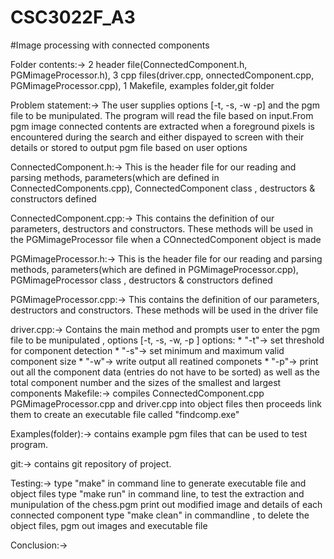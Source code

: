 # CSC3022F_A3
#Image processing with connected components

Folder contents:-> 2 header file(ConnectedComponent.h, PGMimageProcessor.h), 3 cpp files(driver.cpp, onnectedComponent.cpp, PGMimageProcessor.cpp), 1 Makefile, examples folder,git folder

Problem statement:->    The user supplies options [-t, -s, -w -p] and the pgm file to be  munipulated. The program will read the file based on input.From pgm image connected contents are extracted when a foreground pixels is encountered during the search and either dispayed to screen with their details or stored to output pgm file based on user options

ConnectedComponent.h:-> This is the header file for our reading and parsing methods, parameters(which
            are defined in ConnectedComponents.cpp), ConnectedComponent class , destructors & constructors defined

ConnectedComponent.cpp:-> This contains the definition of our parameters, destructors and constructors. These methods will be used in the
               PGMimageProcessor file when a COnnectedComponent object is made

PGMimageProcessor.h:-> This is the header file for our reading and parsing methods, parameters(which
            are defined in PGMimageProcessor.cpp), PGMimageProcessor class , destructors & constructors defined

PGMimageProcessor.cpp:-> This contains the definition of our parameters, destructors and constructors. These methods will be used in the
               driver file


driver.cpp:-> Contains the main method and prompts user to enter the pgm file to be  munipulated , options [-t, -s, -w, -p ]
	    options:
		  * "-t"-> set threshold for component detection
		  * "-s"-> set minimum and maximum valid component size
		  * "-w"-> write output all reatined componets
		  * "-p"-> print out all the component data (entries do not have to be sorted) as well 				   as the total component number and the sizes of the smallest and largest 				   components
Makefile:-> compiles ConnectedComponent.cpp PGMimageProcessor.cpp and driver.cpp into object files then proceeds
           link them to create an executable file called "findcomp.exe"

Examples(folder):-> contains example pgm files that can be used to
                   test program.

git:-> contains git repository of project.


Testing:-> type "make" in command line to generate executable file and object files
	        type "make run" in command line, to test the extraction and munipulation of the chess.pgm print out modified image and details of each connected component
            type "make clean" in commandline , to delete the object files, pgm out images and executable file

Conclusion:-> 
